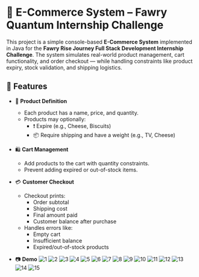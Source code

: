 # 🛒 E-Commerce System – Fawry Quantum Internship Challenge

This project is a simple console-based **E-Commerce System** implemented in Java for the **Fawry Rise Journey Full Stack Development Internship Challenge**. The system simulates real-world product management, cart functionality, and order checkout — while handling constraints like product expiry, stock validation, and shipping logistics.

## 📌 Features

- 🧾 **Product Definition**
  - Each product has a name, price, and quantity.
  - Products may optionally:
    - ❗ Expire (e.g., Cheese, Biscuits)
    - 📦 Require shipping and have a weight (e.g., TV, Cheese)
  
- 🛍️ **Cart Management**
  - Add products to the cart with quantity constraints.
  - Prevent adding expired or out-of-stock items.

- 💳 **Customer Checkout**
  - Checkout prints:
    - Order subtotal
    - Shipping cost
    - Final amount paid
    - Customer balance after purchase
  - Handles errors like:
    - Empty cart
    - Insufficient balance
    - Expired/out-of-stock products

- 📷 **Demo**
![1](https://github.com/user-attachments/assets/80f5ad57-badb-417a-883d-5014ac0d3b0e)
![2](https://github.com/user-attachments/assets/4fdf03ad-984d-410b-b9af-5e088013d13d)
![3](https://github.com/user-attachments/assets/7612d0c4-921b-446a-806f-73cf3f59abd5)
![4](https://github.com/user-attachments/assets/daf96217-9808-4425-abb7-87a48881efe2)
![5](https://github.com/user-attachments/assets/595a129d-fa17-40f9-aa12-fd9cd3d746ae)
![6](https://github.com/user-attachments/assets/44e03670-0b41-4c30-8c49-092be521b603)
![7](https://github.com/user-attachments/assets/56a62394-ccb6-49e6-9236-f92f27a95092)
![8](https://github.com/user-attachments/assets/dbf8aa48-1ae0-4a06-84a4-5db2aa58eea0)
![9](https://github.com/user-attachments/assets/c9aa5f46-7942-482b-8da7-856787fa7a13)
![10](https://github.com/user-attachments/assets/43fba724-c961-48bc-9639-3899d5a7b5d9)
![11](https://github.com/user-attachments/assets/f55edcd7-6299-4746-a9b3-527fff4f7e11)
![12](https://github.com/user-attachments/assets/ee007b98-1e77-4917-82c4-abdde0ac7ffc)
![13](https://github.com/user-attachments/assets/50f63375-d2da-4998-8f50-28aaff58a274)
![14](https://github.com/user-attachments/assets/c2b63704-5bf7-494c-af47-6005131a0501)
![15](https://github.com/user-attachments/assets/f55f1b5d-79d3-4398-a6e1-a42065e3f090)




